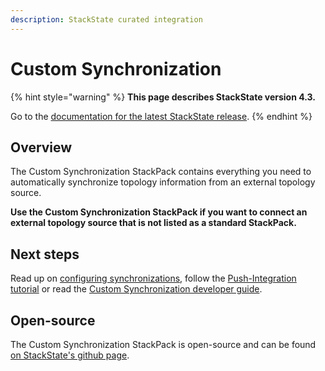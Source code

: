 ```yaml
---
description: StackState curated integration
---
```


# Custom Synchronization

{% hint style="warning" %}
**This page describes StackState version 4.3.**

Go to the [documentation for the latest StackState release](https://docs.stackstate.com/).
{% endhint %}

## Overview

The Custom Synchronization StackPack contains everything you need to automatically synchronize topology information from an external topology source.

**Use the Custom Synchronization StackPack if you want to connect an external topology source that is not listed as a standard StackPack.**

## Next steps

Read up on [configuring synchronizations](../../configure/topology/sync.md), follow the [Push-Integration tutorial](../../develop/tutorials/push_integration_tutorial.md) or read the [Custom Synchronization developer guide](/develop/developer-guides/custom_synchronization_stackpack).

## Open-source

The Custom Synchronization StackPack is open-source and can be found [on StackState's github page](https://github.com/StackVista/stackpack-autosync).

